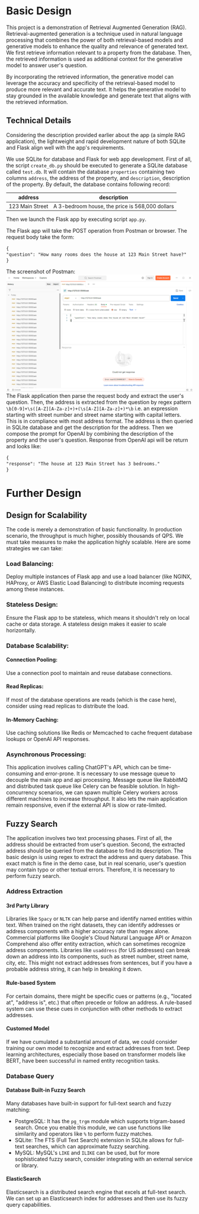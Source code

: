 # Basic Design
This project is a demonstration of Retrieval Augmented Generation (RAG). Retrieval-augmented generation is a technique 
used in natural language processing that combines the power of both retrieval-based models and generative models 
to enhance the quality and relevance of generated text. We first retrieve information relevant to a property from
the database. Then, the retrieved information is used as additional context for the generative model to answer
user's question.

By incorporating the retrieved information, the generative model can leverage the accuracy and specificity of the 
retrieval-based model to produce more relevant and accurate text. It helps the generative model to stay grounded 
in the available knowledge and generate text that aligns with the retrieved information.
## Technical Details
Considering the description provided earlier about the app (a simple RAG application), the lightweight and rapid 
development nature of both SQLite and Flask align well with the app's requirements.

We use SQLite for database and Flask for web app development. First of all, the script `create_db.py` should be 
executed to generate a SQLite database called `test.db`. It will contain the database `properties` containing
two columns `address`, the address of the property, and `description`, description of the property. By default, 
the database contains following record:

| address | description |
|---------|-------------|
|123 Main Street|A 3-bedroom house, the price is 568,000 dollars|

Then we launch the Flask app by executing script `app.py`.

The Flask app will take the POST operation from Postman or browser. The request body take the form:
````
{
"question": "How many rooms does the house at 123 Main Street have?"
}
````
The screenshot of Postman:
![postman](/postman.png)
The Flask application then parse the request body and extract the user's question. Then, the address is extracted 
from the question by regex pattern `\b[0-9]+\s([A-Z][A-Za-z]+)+(\s[A-Z][A-Za-z]+)*\b` i.e. an expression starting with
street number and street name starting with capital letters. This is in compliance with most address format.
The address is then queried in SQLite database and 
get the description for the address. Then we compose the prompt for OpenAI by combining the description of the
property and the user's question. Response from OpenAI api will be return and looks like:
````
{
"response": "The house at 123 Main Street has 3 bedrooms."
}
````

# Further Design
## Design for Scalability
The code is merely a demonstration of basic functionality. In production scenario, the throughput is much higher, possibly thousands of QPS. 
We must take measures to make the application highly scalable. Here are some strategies we can take:

### Load Balancing: 
Deploy multiple instances of Flask app and use a load balancer (like NGINX, HAProxy, or AWS Elastic Load Balancing)
to distribute incoming requests among these instances.

### Stateless Design: 
Ensure the Flask app to be stateless, which means it shouldn't rely on local cache or data storage. A stateless 
design makes it easier to scale horizontally.

### Database Scalability:

#### Connection Pooling: 
Use a connection pool to maintain and reuse database connections. 
#### Read Replicas: 
If most of the database operations are reads (which is the case here), consider using read replicas to distribute 
the load.
#### In-Memory Caching: 
Use caching solutions like Redis or Memcached to cache frequent database lookups or OpenAI API responses.

### Asynchronous Processing:
This application involves calling ChatGPT's API, which can be time-consuming and error-prone. It is necessary to 
use message queue to decouple the main app and api processing. Message queue like RabbitMQ and distributed task 
queue like Celery can be feasible solution. In high-concurrency scenarios, we can spawn multiple Celery workers 
across different machines to increase throughput. It also lets the main application remain responsive, even if 
the external API is slow or rate-limited.

## Fuzzy Search
The application involves two text processing phases. First of all, the address should be extracted from user's 
question. Second, the extracted address should be queried from the database to find its description. The basic 
design is using regex to extract the address and query database. This exact match is fine in the demo case, but
in real scenario, user's question may contain typo or other textual errors. Therefore, it is necessary to perform
 fuzzy search. 
### Address Extraction
#### 3rd Party Library
Libraries like `Spacy` or `NLTK` can help parse and identify named entities within text. When 
trained on the right datasets, they can identify addresses or address components with a higher accuracy rate than 
regex alone. Commercial platforms like Google's Cloud Natural Language API or Amazon Comprehend also offer entity 
extraction, which can sometimes recognize address components. Libraries like `usaddress` (for US addresses) can 
break down an address into its components, such as street number, street name, city, etc. This might not extract 
addresses from sentences, but if you have a probable address string, it can help in breaking it down.
#### Rule-based System 
For certain domains, there might be specific cues or patterns (e.g., "located at", "address is", etc.) that often 
precede or follow an address. A rule-based system can use these cues in conjunction with other methods to extract 
addresses.
#### Customed Model
If we have cumulated a substantial amount of data, we could consider training our own model to 
recognize and extract addresses from text. Deep learning architectures, especially those based on 
transformer models like BERT, have been successful in named entity recognition tasks.
### Database Query
#### Database Built-in Fuzzy Search
Many databases have built-in support for full-text search and fuzzy matching:
* PostgreSQL: It has the `pg_trgm` module which supports trigram-based search. Once you enable this module, we can use 
functions like similarity and operators like `%` to perform fuzzy matches.
* SQLite: The FTS (Full Text Search) extension in SQLite allows for full-text searches, which can approximate fuzzy
searching.
* MySQL: MySQL's `LIKE` and `ILIKE` can be used, but for more sophisticated fuzzy search, consider integrating with an
external service or library.
#### ElasticSearch
Elasticsearch is a distributed search engine that excels at full-text search. We can set up an Elasticsearch index
for addresses and then use its fuzzy query capabilities.